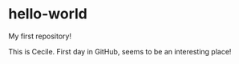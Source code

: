 # hello-world
My first repository!

This is Cecile.
First day in GitHub, seems to be an interesting place!
